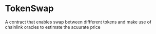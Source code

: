 # TokenSwap
A contract that enables swap between diffferent tokens and make use of chainlink oracles to estimate the acuurate price
